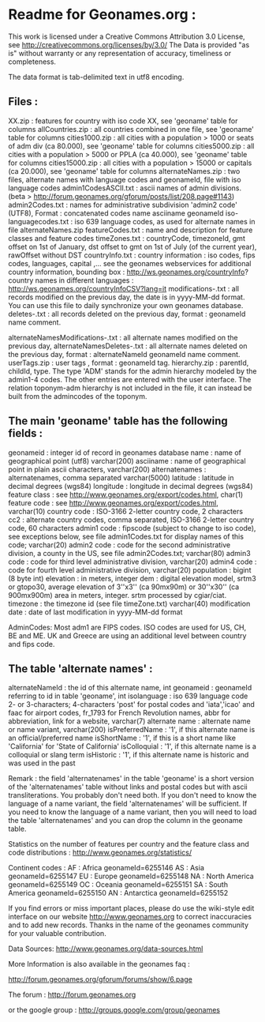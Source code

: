 Readme for Geonames.org :
=========================

This work is licensed under a Creative Commons Attribution 3.0 License,
see http://creativecommons.org/licenses/by/3.0/
The Data is provided "as is" without warranty or any representation of accuracy, timeliness or completeness.

The data format is tab-delimited text in utf8 encoding.


Files :
-------
XX.zip                   : features for country with iso code XX, see 'geoname' table for columns
allCountries.zip         : all countries combined in one file, see 'geoname' table for columns
cities1000.zip           : all cities with a population > 1000 or seats of adm div (ca 80.000), see 'geoname' table for columns
cities5000.zip           : all cities with a population > 5000 or PPLA (ca 40.000), see 'geoname' table for columns
cities15000.zip          : all cities with a population > 15000 or capitals (ca 20.000), see 'geoname' table for columns
alternateNames.zip       : two files, alternate names with language codes and geonameId, file with iso language codes
admin1CodesASCII.txt     : ascii names of admin divisions. (beta > http://forum.geonames.org/gforum/posts/list/208.page#1143)
admin2Codes.txt          : names for administrative subdivision 'admin2 code' (UTF8), Format : concatenated codes <tab>name <tab> asciiname <tab> geonameId
iso-languagecodes.txt    : iso 639 language codes, as used for alternate names in file alternateNames.zip
featureCodes.txt         : name and description for feature classes and feature codes
timeZones.txt            : countryCode, timezoneId, gmt offset on 1st of January, dst offset to gmt on 1st of July (of the current year), rawOffset without DST
countryInfo.txt          : country information : iso codes, fips codes, languages, capital ,...
                           see the geonames webservices for additional country information,
                                bounding box                         : http://ws.geonames.org/countryInfo?
                                country names in different languages : http://ws.geonames.org/countryInfoCSV?lang=it
modifications-<date>.txt : all records modified on the previous day, the date is in yyyy-MM-dd format. You can use this file to daily synchronize your own geonames database.
deletes-<date>.txt       : all records deleted on the previous day, format : geonameId <tab> name <tab> comment.

alternateNamesModifications-<date>.txt : all alternate names modified on the previous day,
alternateNamesDeletes-<date>.txt       : all alternate names deleted on the previous day, format : alternateNameId <tab> geonameId <tab> name <tab> comment.
userTags.zip    : user tags , format : geonameId <tab> tag.
hierarchy.zip   : parentId, childId, type. The type 'ADM' stands for the admin hierarchy modeled by the admin1-4 codes. The other entries are entered with the user interface. The relation toponym-adm hierarchy is not included in the file, it can instead be built from the admincodes of the toponym.


The main 'geoname' table has the following fields :
---------------------------------------------------
geonameid         : integer id of record in geonames database
name              : name of geographical point (utf8) varchar(200)
asciiname         : name of geographical point in plain ascii characters, varchar(200)
alternatenames    : alternatenames, comma separated varchar(5000)
latitude          : latitude in decimal degrees (wgs84)
longitude         : longitude in decimal degrees (wgs84)
feature class     : see http://www.geonames.org/export/codes.html, char(1)
feature code      : see http://www.geonames.org/export/codes.html, varchar(10)
country code      : ISO-3166 2-letter country code, 2 characters
cc2               : alternate country codes, comma separated, ISO-3166 2-letter country code, 60 characters
admin1 code       : fipscode (subject to change to iso code), see exceptions below, see file admin1Codes.txt for display names of this code; varchar(20)
admin2 code       : code for the second administrative division, a county in the US, see file admin2Codes.txt; varchar(80)
admin3 code       : code for third level administrative division, varchar(20)
admin4 code       : code for fourth level administrative division, varchar(20)
population        : bigint (8 byte int)
elevation         : in meters, integer
dem               : digital elevation model, srtm3 or gtopo30, average elevation of 3''x3'' (ca 90mx90m) or 30''x30'' (ca 900mx900m) area in meters, integer. srtm processed by cgiar/ciat.
timezone          : the timezone id (see file timeZone.txt) varchar(40)
modification date : date of last modification in yyyy-MM-dd format


AdminCodes:
Most adm1 are FIPS codes. ISO codes are used for US, CH, BE and ME. UK and Greece are using an additional level between country and fips code.



The table 'alternate names' :
-----------------------------
alternateNameId   : the id of this alternate name, int
geonameid         : geonameId referring to id in table 'geoname', int
isolanguage       : iso 639 language code 2- or 3-characters; 4-characters 'post' for postal codes and 'iata','icao' and faac for airport codes, fr_1793 for French Revolution names,  abbr for abbreviation, link for a website, varchar(7)
alternate name    : alternate name or name variant, varchar(200)
isPreferredName   : '1', if this alternate name is an official/preferred name
isShortName       : '1', if this is a short name like 'California' for 'State of California'
isColloquial      : '1', if this alternate name is a colloquial or slang term
isHistoric        : '1', if this alternate name is historic and was used in the past

Remark : the field 'alternatenames' in the table 'geoname' is a short version of the 'alternatenames' table without links and postal codes but with ascii transliterations. You probably don't need both.
If you don't need to know the language of a name variant, the field 'alternatenames' will be sufficient. If you need to know the language
of a name variant, then you will need to load the table 'alternatenames' and you can drop the column in the geoname table.



Statistics on the number of features per country and the feature class and code distributions : http://www.geonames.org/statistics/


Continent codes :
AF : Africa     geonameId=6255146
AS : Asia     geonameId=6255147
EU : Europe     geonameId=6255148
NA : North America    geonameId=6255149
OC : Oceania      geonameId=6255151
SA : South America    geonameId=6255150
AN : Antarctica     geonameId=6255152


If you find errors or miss important places, please do use the wiki-style edit interface on our website
http://www.geonames.org to correct inaccuracies and to add new records.
Thanks in the name of the geonames community for your valuable contribution.

Data Sources:
http://www.geonames.org/data-sources.html


More Information is also available in the geonames faq :

http://forum.geonames.org/gforum/forums/show/6.page

The forum : http://forum.geonames.org

or the google group : http://groups.google.com/group/geonames
